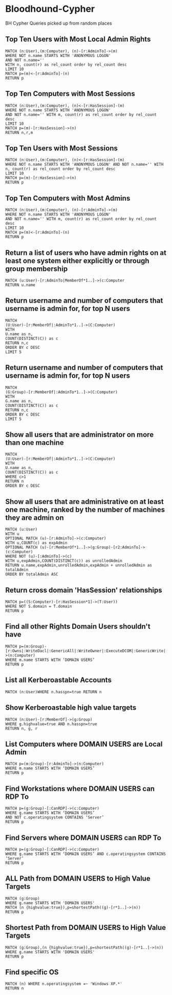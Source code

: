 # Bloodhound-Cypher
BH Cypher Queries picked up from random places

## Top Ten Users with Most Local Admin Rights

```
MATCH (n:User),(m:Computer), (n)-[r:AdminTo]->(m) 
WHERE NOT n.name STARTS WITH 'ANONYMOUS LOGON' 
AND NOT n.name='' 
WITH n, count(r) as rel_count order by rel_count desc 
LIMIT 10 
MATCH p=(m)<-[r:AdminTo]-(n) 
RETURN p
```

## Top Ten Computers with Most Sessions

```
MATCH (n:User),(m:Computer), (n)<-[r:HasSession]-(m) 
WHERE NOT n.name STARTS WITH 'ANONYMOUS LOGON' 
AND NOT n.name='' WITH m, count(r) as rel_count order by rel_count desc 
LIMIT 10 
MATCH p=(m)-[r:HasSession]->(n) 
RETURN n,r,m
```

## Top Ten Users with Most Sessions

```
MATCH (n:User),(m:Computer), (n)<-[r:HasSession]-(m) 
WHERE NOT n.name STARTS WITH 'ANONYMOUS LOGON' AND NOT n.name='' WITH n, count(r) as rel_count order by rel_count desc 
LIMIT 10 
MATCH p=(m)-[r:HasSession]->(n) 
RETURN p
```

## Top Ten Computers with Most Admins

```
MATCH (n:User),(m:Computer), (n)-[r:AdminTo]->(m) 
WHERE NOT n.name STARTS WITH 'ANONYMOUS LOGON' 
AND NOT n.name='' WITH m, count(r) as rel_count order by rel_count desc 
LIMIT 10 
MATCH p=(m)<-[r:AdminTo]-(n) 
RETURN p
```

## Return a list of users who have admin rights on at least one system either explicitly or through group membership

```
MATCH (u:User)-[r:AdminTo|MemberOf*1..]->(c:Computer
RETURN u.name
```

## Return username and number of computers that username is admin for, for top N users

```
MATCH 
(U:User)-[r:MemberOf|:AdminTo*1..]->(C:Computer)
WITH
U.name as n,
COUNT(DISTINCT(C)) as c 
RETURN n,c
ORDER BY c DESC
LIMIT 5
```

## Return username and number of computers that username is admin for, for top N users

```
MATCH 
(G:Group)-[r:MemberOf|:AdminTo*1..]->(C:Computer)
WITH
G.name as n,
COUNT(DISTINCT(C)) as c 
RETURN n,c
ORDER BY c DESC
LIMIT 5
```

## Show all users that are administrator on more than one machine

```
MATCH 
(U:User)-[r:MemberOf|:AdminTo*1..]->(C:Computer)
WITH
U.name as n,
COUNT(DISTINCT(C)) as c 
WHERE c>1
RETURN n
ORDER BY c DESC
```

## Show all users that are administrative on at least one machine, ranked by the number of machines they are admin on

```
MATCH (u:User)
WITH u
OPTIONAL MATCH (u)-[r:AdminTo]->(c:Computer)
WITH u,COUNT(c) as expAdmin
OPTIONAL MATCH (u)-[r:MemberOf*1..]->(g:Group)-[r2:AdminTo]->(c:Computer)
WHERE NOT (u)-[:AdminTo]->(c)
WITH u,expAdmin,COUNT(DISTINCT(c)) as unrolledAdmin
RETURN u.name,expAdmin,unrolledAdmin,expAdmin + unrolledAdmin as totalAdmin
ORDER BY totalAdmin ASC
```

## Return cross domain 'HasSession' relationships

```
MATCH p=((S:Computer)-[r:HasSession*1]->(T:User)) 
WHERE NOT S.domain = T.domain
RETURN p
```

## Find all other Rights Domain Users shouldn't have

```
MATCH p=(m:Group)-[r:Owns|:WriteDacl|:GenericAll|:WriteOwner|:ExecuteDCOM|:GenericWrite|:AllowedToDelegate|:ForceChangePassword]->(n:Computer) 
WHERE m.name STARTS WITH ‘DOMAIN USERS’ 
RETURN p
```

## List all Kerberoastable Accounts

```
MATCH (n:User)WHERE n.hasspn=true RETURN n
```

## Show Kerberoastable high value targets

```
MATCH (n:User)-[r:MemberOf]->(g:Group) 
WHERE g.highvalue=true AND n.hasspn=true 
RETURN n, g, r
```

## List Computers where DOMAIN USERS are Local Admin

```
MATCH p=(m:Group)-[r:AdminTo]->(n:Computer) 
WHERE m.name STARTS WITH ‘DOMAIN USERS’ 
RETURN p
```

## Find Workstations where DOMAIN USERS can RDP To

```
MATCH p=(g:Group)-[:CanRDP]->(c:Computer) 
WHERE g.name STARTS WITH ‘DOMAIN USERS’ 
AND NOT c.operatingsystem CONTAINS ‘Server’ 
RETURN p
```

## Find Servers where DOMAIN USERS can RDP To

```
MATCH p=(g:Group)-[:CanRDP]->(c:Computer) 
WHERE g.name STARTS WITH ‘DOMAIN USERS’ AND c.operatingsystem CONTAINS ‘Server’ 
RETURN p
```

## ALL Path from DOMAIN USERS to High Value Targets

```
MATCH (g:Group) 
WHERE g.name STARTS WITH 'DOMAIN USERS'  
MATCH (n {highvalue:true}),p=shortestPath((g)-[r*1..]->(n)) 
RETURN p
```

## Shortest Path from DOMAIN USERS to High Value Targets

```
MATCH (g:Group),(n {highvalue:true}),p=shortestPath((g)-[r*1..]->(n)) 
WHERE g.name STARTS WITH 'DOMAIN USERS' 
RETURN p
```

## Find specific OS

```
MATCH (n) WHERE n.operatingsystem =~ 'Windows XP.*' 
RETURN n
```
